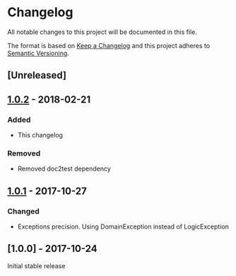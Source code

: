 # Changelog
All notable changes to this project will be documented in this file.

The format is based on [Keep a Changelog](http://keepachangelog.com/en/1.0.0/)
and this project adheres to [Semantic Versioning](http://semver.org/spec/v2.0.0.html).

## [Unreleased]

## [1.0.2] - 2018-02-21
### Added
- This changelog

### Removed
- Removed doc2test dependency

## [1.0.1] - 2017-10-27
### Changed
- Exceptions precision. Using DomainException instead of LogicException

## [1.0.0] - 2017-10-24
Initial stable release

[1.0.2]: https://github.com/json-api-php/json-api/compare/1.0.1...1.0.2
[1.0.1]: https://github.com/json-api-php/json-api/compare/1.0.0...1.0.1
